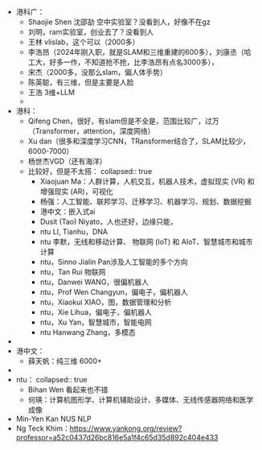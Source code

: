 - 港科广：
	- Shaojie Shen 沈邵劼 空中实验室？没看到人，好像不在gz
	- 刘明，ram实验室，创业去了？没看到人
	- 王林 vlislab，这个可以（2000多）
	- 李浩昂（2024年刚入职，就是SLAM和三维重建的600多），刘康丞（哈工大，好多一作，不知道抢不抢，比李浩昂有点名3000多），
	- 宋杰（2000多，没那么slam，偏人体手势）
	- 陈英聪，有三维，但是主要是人脸
	- 王浩 3维+LLM
	-
- 港科：
	- Qifeng Chen，很好，有slam但是不全是，范围比较广，过万（Transformer，attention，深度网络）
	- Xu dan（很多和深度学习CNN，TRansformer结合了，SLAM比较少，6000-7000）
	- 杨世杰VGD（还有海洋）
	- 比较好，但是不太搭：
	  collapsed:: true
		- Xiaojuan Ma：人群计算，人机交互，机器人技术，虚拟现实 (VR) 和增强现实 (AR)，可视化
		- 杨强：人工智能、联邦学习、迁移学习、机器学习、规划、数据挖掘
		- 港中文：嵌入式ai
		- Dusit (Tao) Niyato，人也还好，边缘只能，
		- ntu LI, Tianhu，DNA
		- ntu 李默，无线和移动计算、 物联网 (IoT) 和 AIoT、智慧城市和城市计算
		- ntu，Sinno Jialin Pan涉及人工智能的多个方向
		- ntu，Tan Rui 物联网
		- ntu，Danwei WANG，很偏机器人
		- ntu，Prof Wen Changyun，偏电子，偏机器人
		- ntu，Xiaokui XIAO，图，数据管理和分析
		- ntu，Xie Lihua，偏电子，偏机器人
		- ntu，Xu Yan，智慧城市，智能电网
		- ntu Hanwang Zhang，多模态
-
- 港中文：
	- 薛天帆：纯三维 6000+
-
- ntu：
  collapsed:: true
	- Bihan Wen 看起来也不错
	- 何瑛：计算机图形学、计算机辅助设计、多媒体、无线传感器网络和医学成像
- Min-Yen Kan NUS NLP
- Ng Teck Khim：https://www.yankong.org/review?professor=a52c0437d26bc816e5a1f4c65d35d892c404e433